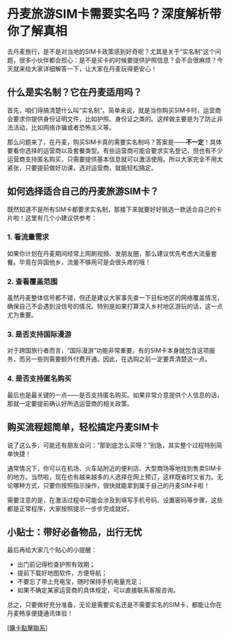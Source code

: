 # 丹麦旅游SIM卡需要实名吗？深度解析带你了解真相

去丹麦旅行，是不是对当地的SIM卡政策感到好奇呢？尤其是关于“实名制”这个问题，很多小伙伴都会担心：是不是买卡的时候要提供护照信息？会不会很麻烦？今天就来给大家详细解答一下，让大家在丹麦玩得更安心！

## 什么是实名制？它在丹麦适用吗？

首先，咱们得搞清楚什么叫“实名制”。简单来说，就是当你购买SIM卡时，运营商会要求你提供身份证明文件，比如护照、身份证之类的。这样做主要是为了防止非法活动，比如网络诈骗或者恐怖主义等。

那么问题来了，在丹麦，购买SIM卡真的需要实名制吗？答案是——**不一定**！具体要看你选择的运营商以及套餐类型。有些运营商可能会要求实名登记，但也有不少运营商支持匿名购买，只需要提供基本信息就可以激活使用。所以大家完全不用太紧张，只要提前做好功课，选对运营商，就能轻松搞定。

## 如何选择适合自己的丹麦旅游SIM卡？

既然知道不是所有SIM卡都要求实名制，那接下来就要好好挑选一款适合自己的卡片啦！这里有几个小建议供参考：

### 1. 看流量需求
如果你计划在丹麦期间经常上网刷视频、发朋友圈，那么建议优先考虑大流量套餐。毕竟在异国他乡，流量不够用可是会很头疼的哦！

### 2. 查看覆盖范围
虽然丹麦整体信号都不错，但还是建议大家事先查一下目标地区的网络覆盖情况，确保自己不会遇到没信号的情况。特别是如果打算深入乡村地区游玩的话，这一点尤为重要。

### 3. 是否支持国际漫游
对于跨国旅行者而言，“国际漫游”功能非常重要。有的SIM卡本身就包含这项服务，而另一些则需要额外付费开通。因此，在选购之前一定要弄清楚这一点。

### 4. 是否支持匿名购买
最后也是最关键的一点——是否支持匿名购买。如果非常介意提供个人信息的话，那就一定要提前确认好所选运营商的相关政策。

## 购买流程超简单，轻松搞定丹麦SIM卡

说了这么多，可能还有朋友会问：“那到底怎么买呀？”别急，其实整个过程特别简单快捷！

通常情况下，你可以在机场、火车站附近的便利店、大型商场等地找到售卖SIM卡的地方。当然啦，现在也有越来越多的人选择在网上预订，这样既省时又省力。无论哪种方式，只要你按照指示操作，很快就能拿到属于自己的丹麦SIM卡啦！

需要注意的是，在激活过程中可能会涉及到填写手机号码、设置密码等步骤，这些都是正常程序，大家按照提示一步步完成就好。

## 小贴士：带好必备物品，出行无忧

最后再给大家几个贴心的小提醒：
- 出门前记得检查护照有效期；
- 提前下载好地图软件，方便导航；
- 不要忘了带上充电宝，随时保持手机电量充足；
- 如果不确定某家运营商的具体规定，可以直接联系客服咨询。

总之，只要做好充分准备，无论是需要实名还是不需要实名的SIM卡，都能让你在丹麦畅享便捷通讯体验！

[[購卡點擊聯系](https://t.me/s/esim1088)]
